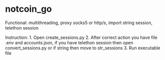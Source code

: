 # notcoin_go


Functional:
    multithreading, proxy socks5 or http/s, import string session, telethon session

Instruction:
    1. Open create_sessions.py
    2. After correct action you have file .env and accounts.json, if you have telethon session then open convert_sessions.py or if string then move to str_sessions
    3. Run executable file
